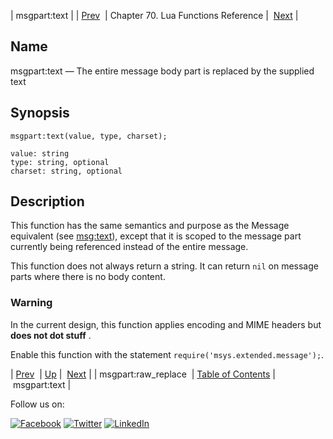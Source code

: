 | msgpart:text |
| [Prev](lua.ref.msgpart_raw_replace.php)  | Chapter 70. Lua Functions Reference |  [Next](lua.ref.msgpart_text.php) |

<a name="lua.ref.msgpart_text2"></a>
## Name

msgpart:text — The entire message body part is replaced by the supplied text

<a name="idp17174512"></a>
## Synopsis

`msgpart:text(value, type, charset);`

```
value: string
type: string, optional
charset: string, optional
```
<a name="idp17177536"></a>
## Description

This function has the same semantics and purpose as the Message equivalent (see [msg:text](lua.ref.msg_text.php "msg:text")), except that it is scoped to the message part currently being referenced instead of the entire message.

This function does not always return a string. It can return `nil` on message parts where there is no body content.

### Warning

In the current design, this function applies encoding and MIME headers but **does not dot stuff** .

Enable this function with the statement `require('msys.extended.message');`.

| [Prev](lua.ref.msgpart_raw_replace.php)  | [Up](lua.function.details.php) |  [Next](lua.ref.msgpart_text.php) |
| msgpart:raw_replace  | [Table of Contents](index.php) |  msgpart:text |

Follow us on:

[![Facebook](https://support.messagesystems.com/images/icon-facebook.png)](http://www.facebook.com/messagesystems) [![Twitter](https://support.messagesystems.com/images/icon-twitter.png)](http://twitter.com/#!/MessageSystems) [![LinkedIn](https://support.messagesystems.com/images/icon-linkedin.png)](http://www.linkedin.com/company/message-systems)